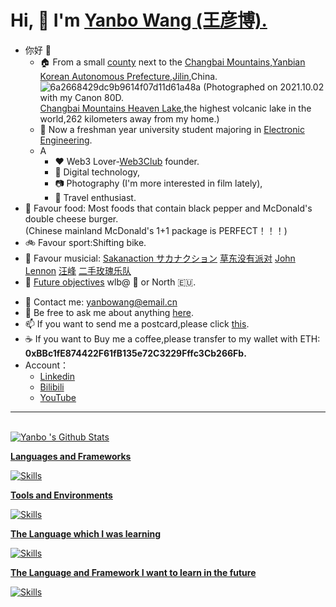 # Hi, 👋  I'm <a href="https://yanboishere.github.io/" target="_blank">Yanbo  Wang (王彦博).</a> <sup>

<!--my introduction start-->

- 你好 👋
  - 🏠 From a small [county](https://goo.gl/maps/LJFJW1dNQh2Ni7eR6) next to the [Changbai Mountains](https://en.wikipedia.org/wiki/Paektu_Mountain),[Yanbian Korean Autonomous Prefecture](https://en.wikipedia.org/wiki/Yanbian_Korean_Autonomous_Prefecture),[Jilin](https://en.wikipedia.org/wiki/Jilin),China.<br>
  ![6a2668429dc9b9614f07d11d61a48a](https://user-images.githubusercontent.com/76860915/211357148-7ce5062f-13a4-4b1d-8897-d7796a2d6442.jpg)                     (Photographed on 2021.10.02 with my Canon 80D.<br>[Changbai Mountains Heaven Lake](https://en.wikipedia.org/wiki/Heaven_Lake),the highest volcanic lake in the world,262 kilometers away from my home.)
  - 🏫 Now a freshman year university student majoring in [Electronic Engineering](https://en.wikipedia.org/wiki/Electronic_engineering).
  - A
    - ❤️ Web3 Lover-[Web3Club](https://github.com/Web3-Club) founder.
    - 📱 Digital technology,
    - 📷 Photography (I'm more interested in film lately),
    - 🎈 Travel enthusiast.
- 🍔 Favour food: 
Most foods that contain black pepper and McDonald's double cheese burger.<br>
  (Chinese mainland McDonald's 1+1 package is PERFECT！！！)
- 🚲 Favour sport:Shifting bike.<br>
- 🎸 Favour musicial: [Sakanaction サカナクション](https://en.wikipedia.org/wiki/Sakanaction) [草东没有派对](https://en.wikipedia.org/wiki/No_Party_for_Cao_Dong) [John Lennon](https://en.wikipedia.org/wiki/John_Lennon) [汪峰](https://en.wikipedia.org/wiki/Wang_Feng_(singer)) [二手玫瑰乐队](https://en.wikipedia.org/wiki/Second_Hand_Rose_(band))
- 🎯 [Future objectives](https://github.com/yanboishere/Future)
  wlb@ 🗾 or North 🇪🇺.
  
</details>
  
- 📧 Contact me: yanbowang@email.cn
- 💬 Be free to ask me about anything [here](https://github.com/yanboishere/yanboishere/issues).
- 📫 If you want to send me a postcard,please click [this](https://yanboishere.github.io/post/my-postcard-exchange-items/).
- ☕ If you want to Buy me a coffee,please transfer to my wallet with ETH: **0xBBc1fE874422F61fB135e72C3229Fffc3Cb266Fb.**
- Account：   
  - [Linkedin](https://www.linkedin.com/in/yanbowang2004/)
  - [Bilibili](https://space.bilibili.com/361191773) 
  - [YouTube](https://www.youtube.com/channel/UCBJbub3-_279owv6SINX3Hw)

---
</details>

<!--my introduction end -->

<br>

<a href="#stats" align="center">
    <img align="center" alt="Yanbo 's Github Stats" src="https://github-readme-stats.vercel.app/api?username=yanboishere&count_private=true&show_icons=true&include_all_commits=true&show_owner=true&theme=material-palenight"/>
</a>

</details>

<a href="https://github-readme-stats-one-bice.vercel.app/api/top-langs/?username=yanboishere&theme=calm&layout=compact&langs_count=8&include_all_commits=true&role=OWNER,ORGANIZATION_MEMBER#gh-dark-mode-only">
  

  
**Languages and Frameworks**

![Skills](https://skillicons.dev/icons?i=github,cpp,py,md,git,linux,raspberrypi,pr,instagram)

**Tools and Environments**

![Skills](https://skillicons.dev/icons?i=vscode,idea)

**The Language which I was learning**

![Skills](https://skillicons.dev/icons?i=c,cpp,py,go,html,js,css,vue,nodejs,ts)

**The Language and Framework I want to learn in the future**

![Skills](https://skillicons.dev/icons?i=swift,rust,ruby,java)

  
